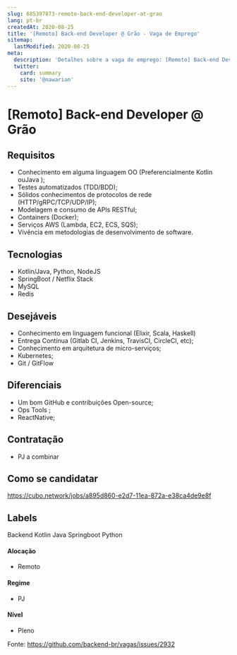 ```yaml
---
slug: 685397873-remoto-back-end-developer-at-grao
lang: pt-br
createdAt: 2020-08-25
title: '[Remoto] Back-end Developer @ Grão - Vaga de Emprego'
sitemap:
  lastModified: 2020-08-25
meta:
  description: 'Detalhes sobre a vaga de emprego: [Remoto] Back-end Developer @ Grão'
  twitter:
    card: summary
    site: '@nawarian'
---
```


# [Remoto] Back-end Developer @ Grão

## Requisitos
- Conhecimento em alguma linguagem OO (Preferencialmente Kotlin ouJava );
- Testes automatizados (TDD/BDD);
- Sólidos conhecimentos de protocolos de rede (HTTP/gRPC/TCP/UDP/IP);
- Modelagem e consumo de APIs RESTful;
- Containers (Docker);
- Serviços AWS (Lambda, EC2, ECS, SQS);
- Vivência em metodologias de desenvolvimento de software.
 
## Tecnologias
- Kotlin/Java, Python, NodeJS
- SpringBoot / Netflix Stack
- MySQL
- Redis
 
## Desejáveis
- Conhecimento em linguagem funcional (Elixir, Scala, Haskell) 
- Entrega Contínua (Gitlab CI, Jenkins, TravisCI, CircleCI, etc);
- Conhecimento em arquitetura de micro-serviços;
- Kubernetes;
- Git / GitFlow
 
## Diferenciais 
- Um bom GitHub e contribuições Open-source;
- Ops Tools ;
- ReactNative;

## Contratação

- PJ a combinar

## Como se candidatar

https://cubo.network/jobs/a895d860-e2d7-11ea-872a-e38ca4de9e8f

## Labels
Backend Kotlin Java Springboot Python

#### Alocação
- Remoto

#### Regime
- PJ

#### Nível
- Pleno



Fonte: https://github.com/backend-br/vagas/issues/2932